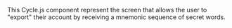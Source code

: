 This Cycle.js component represent the screen that allows the user to "export" their account by receiving a mnemonic sequence of secret words.
